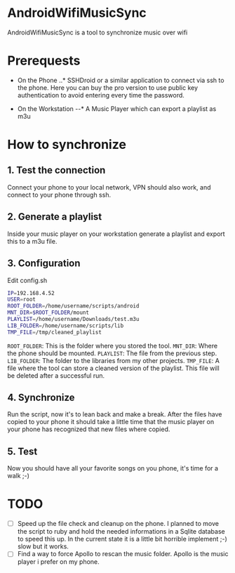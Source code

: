 # AndroidWifiMusicSync
AndroidWifiMusicSync is a tool to synchronize music over wifi

# Prerequests
* On the Phone
..* SSHDroid or a similar application to connect via ssh to the phone. Here you can buy the pro version to use public key authentication to avoid entering every time the password.

* On the Workstation
--* A Music Player which can export a playlist as m3u

# How to synchronize

## 1. Test the connection
Connect your phone to your local network, VPN should also work, and connect to your phone through ssh.

## 2. Generate a playlist
Inside your music player on your workstation generate a playlist and export this to a m3u file.

## 3. Configuration
Edit config.sh

```bash
IP=192.168.4.52
USER=root
ROOT_FOLDER=/home/username/scripts/android
MNT_DIR=$ROOT_FOLDER/mount
PLAYLIST=/home/username/Downloads/test.m3u
LIB_FOLDER=/home/username/scripts/lib
TMP_FILE=/tmp/cleaned_playlist
```

`ROOT_FOLDER`: This is the folder where you stored the tool.
`MNT_DIR`: Where the phone should be mounted.
`PLAYLIST`: The file from the previous step.
`LIB_FOLDER`: The folder to the libraries from my other projects.
`TMP_FILE`: A file where the tool can store a cleaned version of the playlist. This file will be deleted after a successful run.

## 4. Synchronize
Run the script, now it's to lean back and make a break. After the files have copied to your phone it should take a little time that the music player on your phone has recognized that new files where copied.

## 5. Test
Now you should have all your favorite songs on you phone, it's time for a walk ;-)

# TODO
* [ ] Speed up the file check and cleanup on the phone. I planned to move the script to ruby and hold the needed informations in a Sqlite database to speed this up. In the current state it is a little bit horrible implement ;-) slow but it works.
* [ ] Find a way to force Apollo to rescan the music folder. Apollo is the music player i prefer on my phone. 

